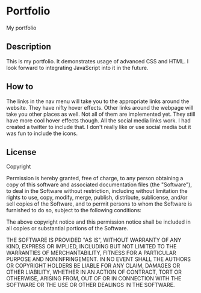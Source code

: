 # Portfolio
My portfolio
## Description
This is my portfolio.  It demonstrates usage of advanced CSS and HTML.  I look forward to integrating JavaScript into it in the future.
## How to
The links in the nav menu will take you to the appropriate links around the website.  They have nifty hover effects.  Other links around the webpage will take you other places as well.  Not all of them are implemented yet.  They still have more cool hover effects though.  All the social media links work.  I had created a twitter to include that.  I don't really like or use social media but it was fun to include the icons.
## License

Copyright <YEAR> <COPYRIGHT HOLDER>

Permission is hereby granted, free of charge, to any person obtaining a copy of this software and associated documentation files (the "Software"), to deal in the Software without restriction, including without limitation the rights to use, copy, modify, merge, publish, distribute, sublicense, and/or sell copies of the Software, and to permit persons to whom the Software is furnished to do so, subject to the following conditions:

The above copyright notice and this permission notice shall be included in all copies or substantial portions of the Software.

THE SOFTWARE IS PROVIDED "AS IS", WITHOUT WARRANTY OF ANY KIND, EXPRESS OR IMPLIED, INCLUDING BUT NOT LIMITED TO THE WARRANTIES OF MERCHANTABILITY, FITNESS FOR A PARTICULAR PURPOSE AND NONINFRINGEMENT. IN NO EVENT SHALL THE AUTHORS OR COPYRIGHT HOLDERS BE LIABLE FOR ANY CLAIM, DAMAGES OR OTHER LIABILITY, WHETHER IN AN ACTION OF CONTRACT, TORT OR OTHERWISE, ARISING FROM, OUT OF OR IN CONNECTION WITH THE SOFTWARE OR THE USE OR OTHER DEALINGS IN THE SOFTWARE.
